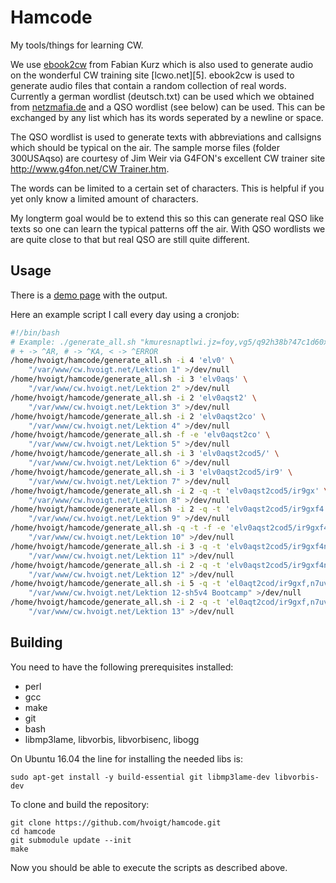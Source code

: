 Hamcode
=======

My tools/things for learning CW.

We use [ebook2cw][1] from Fabian Kurz which is also used to generate
audio on the wonderful CW training site [lcwo.net][5].
ebook2cw is used to generate audio files that contain a random
collection of real words. Currently a german wordlist (deutsch.txt)
can be used which we obtained from [netzmafia.de][2] and a QSO
wordlist (see below) can be used. This can be exchanged by any list
which has its words seperated by a newline or space.

The QSO wordlist is used to generate texts with abbreviations and
callsigns which should be typical on the air. The sample morse files
(folder 300USAqso) are courtesy of Jim Weir via G4FON's excellent CW
trainer site [http://www.g4fon.net/CW Trainer.htm][4].

The words can be limited to a certain set of characters. This is
helpful if you yet only know a limited amount of characters.

My longterm goal would be to extend this so this can generate real QSO
like texts so one can learn the typical patterns off the air. With QSO
wordlists we are quite close to that but real QSO are still quite
different.

Usage
-----

There is a [demo page][3] with the output.

Here an example script I call every day using a cronjob:

```bash
#!/bin/bash
# Example: ./generate_all.sh "kmuresnaptlwi.jz=foy,vg5/q92h38b?47c1d60x+#" output
# + -> ^AR, # -> ^KA, < -> ^ERROR
/home/hvoigt/hamcode/generate_all.sh -i 4 'elv0' \
	"/var/www/cw.hvoigt.net/Lektion 1" >/dev/null
/home/hvoigt/hamcode/generate_all.sh -i 3 'elv0aqs' \
	"/var/www/cw.hvoigt.net/Lektion 2" >/dev/null
/home/hvoigt/hamcode/generate_all.sh -i 2 'elv0aqst2' \
	"/var/www/cw.hvoigt.net/Lektion 3" >/dev/null
/home/hvoigt/hamcode/generate_all.sh -i 2 'elv0aqst2co' \
	"/var/www/cw.hvoigt.net/Lektion 4" >/dev/null
/home/hvoigt/hamcode/generate_all.sh -f -e 'elv0aqst2co' \
	"/var/www/cw.hvoigt.net/Lektion 5" >/dev/null
/home/hvoigt/hamcode/generate_all.sh -i 3 'elv0aqst2cod5/' \
	"/var/www/cw.hvoigt.net/Lektion 6" >/dev/null
/home/hvoigt/hamcode/generate_all.sh -i 3 'elv0aqst2cod5/ir9' \
	"/var/www/cw.hvoigt.net/Lektion 7" >/dev/null
/home/hvoigt/hamcode/generate_all.sh -i 2 -q -t 'elv0aqst2cod5/ir9gx' \
	"/var/www/cw.hvoigt.net/Lektion 8" >/dev/null
/home/hvoigt/hamcode/generate_all.sh -i 2 -q -t 'elv0aqst2cod5/ir9gxf4' \
	"/var/www/cw.hvoigt.net/Lektion 9" >/dev/null
/home/hvoigt/hamcode/generate_all.sh -q -t -f -e 'elv0aqst2cod5/ir9gxf4' \
	"/var/www/cw.hvoigt.net/Lektion 10" >/dev/null
/home/hvoigt/hamcode/generate_all.sh -i 3 -q -t 'elv0aqst2cod5/ir9gxf4nu7' \
	"/var/www/cw.hvoigt.net/Lektion 11" >/dev/null
/home/hvoigt/hamcode/generate_all.sh -i 2 -q -t 'elv0aqst2cod5/ir9gxf4nu7h,' \
	"/var/www/cw.hvoigt.net/Lektion 12" >/dev/null
/home/hvoigt/hamcode/generate_all.sh -i 5 -q -t 'el0aqt2cod/ir9gxf,n7uv4sh5' \
	"/var/www/cw.hvoigt.net/Lektion 12-sh5v4 Bootcamp" >/dev/null
/home/hvoigt/hamcode/generate_all.sh -i 2 -q -t 'el0aqt2cod/ir9gxf,n7uv4sh5=.' \
	"/var/www/cw.hvoigt.net/Lektion 13" >/dev/null
```

Building
--------

You need to have the following prerequisites installed:

 * perl
 * gcc
 * make
 * git
 * bash
 * libmp3lame, libvorbis, libvorbisenc, libogg

On Ubuntu 16.04 the line for installing the needed libs is:

```
sudo apt-get install -y build-essential git libmp3lame-dev libvorbis-dev
```

To clone and build the repository:

```
git clone https://github.com/hvoigt/hamcode.git
cd hamcode
git submodule update --init
make
```

Now you should be able to execute the scripts as described above.

[1]: https://fkurz.net/ham/ebook2cw.html
[2]: http://www.netzmafia.de/software/wordlists/deutsch.txt
[3]: http://cw.hvoigt.net
[4]: http://www.g4fon.net/CW%20Trainer.htm

